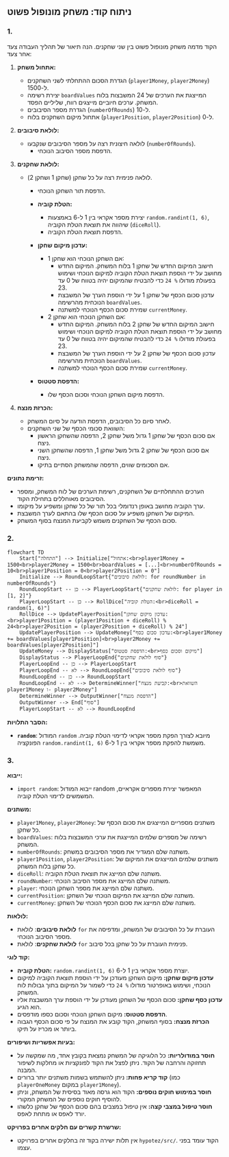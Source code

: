 ## ניתוח קוד: משחק מונופול פשוט

### 1. <algorithm>

הקוד מדמה משחק מונופול פשוט בין שני שחקנים. הנה תיאור של תהליך העבודה צעד אחר צעד:

1.  **אתחול משחק:**
    *   הגדרת הסכום ההתחלתי לשני השחקנים (`player1Money`, `player2Money`) ל-1500.
    *   יצירת רשימה `boardValues` המייצגת את הערכים של 24 המשבצות בלוח המשחק. ערכים חיוביים מייצגים רווח, שליליים הפסד.
    *   הגדרת מספר הסיבובים (`numberOfRounds`) ל-10.
    *   אתחול מיקום השחקנים בלוח (`player1Position`, `player2Position`) ל-0.

2.  **לולאת סיבובים:**
    *   לולאה חיצונית רצה על מספר הסיבובים שנקבעו (`numberOfRounds`).
        *   הדפסת מספר הסיבוב הנוכחי.

3.  **לולאת שחקנים:**
    *   לולאה פנימית רצה על כל שחקן (שחקן 1 ושחקן 2).
        *   הדפסת תור השחקן הנוכחי.
        *   **הטלת קוביה:**
            *   יצירת מספר אקראי בין 1 ל-6 באמצעות `random.randint(1, 6)`, שיהווה את תוצאת הטלת הקוביה (`diceRoll`).
            *   הדפסת תוצאת הטלת הקוביה.
        *   **עדכון מיקום שחקן:**
            *   אם השחקן הנוכחי הוא שחקן 1:
                *   חישוב המיקום החדש של שחקן 1 בלוח המשחק. המיקום החדש מחושב על ידי הוספת תוצאת הטלת הקוביה למיקום הנוכחי ושימוש בפעולת מודולו `% 24` כדי להבטיח שהמיקום יהיה בטווח של 0 עד 23.
                *   עדכון סכום הכסף של שחקן 1 על ידי הוספת הערך של המשבצת הנוכחית מהרשימה `boardValues`.
                *   שמירת סכום הכסף הנוכחי למשתנה `currentMoney`.
            *   אם השחקן הנוכחי הוא שחקן 2:
                 *   חישוב המיקום החדש של שחקן 2 בלוח המשחק. המיקום החדש מחושב על ידי הוספת תוצאת הטלת הקוביה למיקום הנוכחי ושימוש בפעולת מודולו `% 24` כדי להבטיח שהמיקום יהיה בטווח של 0 עד 23.
                *   עדכון סכום הכסף של שחקן 2 על ידי הוספת הערך של המשבצת הנוכחית מהרשימה `boardValues`.
                *  שמירת סכום הכסף הנוכחי למשתנה `currentMoney`.

        *   **הדפסת סטטוס:**
             *   הדפסת מיקום השחקן הנוכחי וסכום הכסף שלו.

4.  **הכרזת מנצח:**
    *   לאחר סיום כל הסיבובים, הדפסת הודעה על סיום המשחק.
    *   השוואת סכומי הכסף של שני השחקנים:
        *   אם סכום הכסף של שחקן 1 גדול משל שחקן 2, הדפסה שהשחקן הראשון ניצח.
        *   אם סכום הכסף של שחקן 2 גדול משל שחקן 1, הדפסה שהשחקן השני ניצח.
        *   אם הסכומים שווים, הדפסה שהמשחק הסתיים בתיקו.

**זרימת נתונים:**

*   הערכים ההתחלתיים של השחקנים, רשימת הערכים של לוח המשחק, ומספר הסיבובים מאוחללים בתחילת הקוד.
*   ערך הקוביה מחושב באופן רנדומלי בכל תור של כל שחקן ומשפיע על מיקומו.
*   המיקום של השחקן משפיע על סכום הכסף שלו בהתאם לערך המשבצת.
*   סכום הכסף של השחקנים משמש לקביעת המנצח בסוף המשחק.

### 2. <mermaid>

```mermaid
flowchart TD
    Start["התחלה"] --> Initialize["אתחול:<br>player1Money = 1500<br>player2Money = 1500<br>boardValues = [...]<br>numberOfRounds = 10<br>player1Position = 0<br>player2Position = 0"]
    Initialize --> RoundLoopStart{"לולאת סיבובים: for roundNumber in numberOfRounds"}
    RoundLoopStart -- כן --> PlayerLoopStart{"לולאת שחקנים: for player in [1, 2]"}
    PlayerLoopStart -- כן --> RollDice["הטלת קוביה:<br>diceRoll = random(1, 6)"]
    RollDice --> UpdatePlayerPosition["עדכון מיקום שחקן:<br>player1Position = (player1Position + diceRoll) % 24<br>player2Position = (player2Position + diceRoll) % 24"]
    UpdatePlayerPosition --> UpdateMoney["עדכון סכום כסף:<br>player1Money += boardValues[player1Position]<br>player2Money += boardValues[player2Position]"]
    UpdateMoney --> DisplayStatus["הדפסת סטטוס:<br>מיקום וסכום כסף"]
    DisplayStatus --> PlayerLoopEnd{"סוף לולאת שחקנים"}
    PlayerLoopEnd -- כן --> PlayerLoopStart
    PlayerLoopEnd -- לא --> RoundLoopEnd{"סוף לולאת סיבובים"}
    RoundLoopEnd -- כן --> RoundLoopStart
    RoundLoopEnd -- לא --> DetermineWinner["קביעת מנצח:<br>השוואת player1Money ו- player2Money"]
    DetermineWinner --> OutputWinner["הדפסת מנצח"]
    OutputWinner --> End["סוף"]
    PlayerLoopStart -- לא --> RoundLoopEnd
```

**הסבר התלויות:**

*   **`random`**: המודול `random` מיובא לצורך הפקת מספר אקראי לדימוי הטלת קוביה. הפונקציה `random.randint(1, 6)` משמשת להפקת מספר אקראי בין 1 ל-6.

### 3. <explanation>

**ייבוא:**

*   `import random`: ייבוא המודול random המאפשר יצירת מספרים אקראיים, המשמשים לדימוי הטלת קוביה.

**משתנים:**

*   `player1Money`, `player2Money`: משתנים מספריים המייצגים את סכום הכסף של כל שחקן.
*   `boardValues`: רשימה של מספרים שלמים המייצגת את ערכי המשבצות בלוח המשחק.
*   `numberOfRounds`: משתנה שלם המגדיר את מספר הסיבובים במשחק.
*   `player1Position`, `player2Position`: משתנים שלמים המייצגים את המיקום של כל שחקן בלוח המשחק.
*   `diceRoll`: משתנה שלם המייצג את תוצאת הטלת הקוביה.
*   `roundNumber`: משתנה שלם המייצג את מספר הסיבוב הנוכחי.
*   `player`: משתנה שלם המייצג את מספר השחקן הנוכחי.
*   `currentPosition`: משתנה שלם המייצג את המיקום הנוכחי של השחקן.
*   `currentMoney`: משתנה שלם המייצג את סכום הכסף הנוכחי של השחקן.

**לולאות:**

*   **לולאת סיבובים**: לולאת `for` העוברת על כל הסיבובים של המשחק, ומדפיסה את מספר הסיבוב הנוכחי.
*   **לולאת שחקנים**: לולאת `for` פנימית העוברת על כל שחקן בכל סיבוב.

**קוד לוגי:**

*   **הטלת קוביה:** `random.randint(1, 6)` יוצרת מספר אקראי בין 1 ל-6.
*   **עדכון מיקום שחקן:** מיקום השחקן מעודכן על ידי הוספת תוצאת הקוביה למיקום הנוכחי, ושימוש באופרטור מודולו `% 24` כדי לשמור על המיקום בתוך גבולות לוח המשחק.
*   **עדכון כסף שחקן:** סכום הכסף של השחקן מעודכן על ידי הוספת ערך המשבצת אליו הוא הגיע.
*   **הדפסת סטטוס:** מיקום השחקן הנוכחי וסכום כספו מודפסים.
*   **הכרזת מנצח:** בסוף המשחק, הקוד קובע את המנצח על פי סכום הכסף הגבוה ביותר או מכריז על תיקו.

**בעיות אפשריות ושיפורים:**

*   **חוסר במודולריות:** כל הלוגיקה של המשחק נמצאת בקובץ אחד, מה שמקשה על תחזוקה והרחבה של הקוד. ניתן לפצל את הקוד לפונקציות או מחלקות לשיפור המבנה.
*   **קוד קריא פחות:** ניתן להשתמש בשמות משתנים יותר ברורים (כמו `playerOneMoney` במקום `player1Money`).
*   **חוסר במימוש חוקים נוספים:** הקוד הוא גרסה מאוד בסיסית של המשחק, וניתן להוסיף חוקים נוספים של המשחק המקורי.
*   **חוסר טיפול במצבי קצה:** אין טיפול במצבים בהם סכום הכסף של שחקן כלשהו יורד לאפס או מתחת לאפס.

**שרשרת קשרים עם חלקים אחרים בפרויקט:**
* אין תלות ישירה בקוד זה בחלקים אחרים בפרויקט `hypotez/src/`. הקוד עומד בפני עצמו.